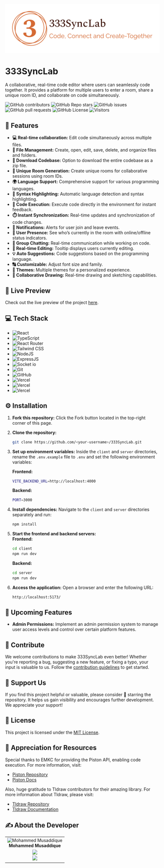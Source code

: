 ![logo](https://github.com/musaddique333/333SyncLab/blob/musaddique/client/src/assets/logo.png)

# 333SyncLab

A collaborative, real-time code editor where users can seamlessly code together. It provides a platform for multiple users to enter a room, share a unique room ID, and collaborate on code simultaneously.

![GitHub contributors](https://img.shields.io/github/contributors/musaddique333/333SyncLab?style=for-the-badge&color=48bf21)
![GitHub Repo stars](https://img.shields.io/github/stars/musaddique333/333SyncLab?style=for-the-badge)
![GitHub issues](https://img.shields.io/github/issues/musaddique333/333SyncLab?style=for-the-badge&color=d7af2d)
![GitHub pull requests](https://img.shields.io/github/issues-pr/musaddique333/333SyncLab?style=for-the-badge&color=f47373)
![GitHub License](https://img.shields.io/github/license/musaddique333/333SyncLab?style=for-the-badge&color=e67234)
![Visitors](https://api.visitorbadge.io/api/visitors?path=https%3A%2F%2Fgithub.com%2Fmusaddique333%2F333SyncLab&label=Repo%20Views&countColor=%2337d67a&labelStyle=upper)

## 🔮 Features

- **💻 Real-time collaboration:** Edit code simultaneously across multiple files.
- **📁 File Management:** Create, open, edit, save, delete, and organize files and folders.
- **💾 Download Codebase:** Option to download the entire codebase as a zip file.
- **🚀 Unique Room Generation:** Create unique rooms for collaborative sessions using room IDs.
- **🌍 Language Support:** Comprehensive support for various programming languages.
- **🌈 Syntax Highlighting:** Automatic language detection and syntax highlighting.
- **🚀 Code Execution:** Execute code directly in the environment for instant feedback.
- **⏱️ Instant Synchronization:** Real-time updates and synchronization of code changes.
- **📣 Notifications:** Alerts for user join and leave events.
- **👥 User Presence:** See who’s currently in the room with online/offline status indicators.
- **💬 Group Chatting:** Real-time communication while working on code.
- **🎩 Real-time Editing:** Tooltip displays users currently editing.
- **💡 Auto Suggestions:** Code suggestions based on the programming language.
- **🔠 Customizable:** Adjust font size and family.
- **🎨 Themes:** Multiple themes for a personalized experience.
- **🎨 Collaborative Drawing:** Real-time drawing and sketching capabilities.

## 🚀 Live Preview

Check out the live preview of the project [here](https://333SyncLab-live.vercel.app/).

## 💻 Tech Stack

- ![React](https://img.shields.io/badge/React-20232A?style=for-the-badge&logo=react&logoColor=61DAFB)
- ![TypeScript](https://img.shields.io/badge/TypeScript-007ACC?style=for-the-badge&logo=typescript&logoColor=white)
- ![React Router](https://img.shields.io/badge/React_Router-CA4245?style=for-the-badge&logo=react-router&logoColor=white)
- ![Tailwind CSS](https://img.shields.io/badge/Tailwind_CSS-38B2AC?style=for-the-badge&logo=tailwind-css&logoColor=white)
- ![NodeJS](https://img.shields.io/badge/Node.js-43853D?style=for-the-badge&logo=node.js&logoColor=white)
- ![ExpressJS](https://img.shields.io/badge/Express.js-404D59?style=for-the-badge)
- ![Socket io](https://img.shields.io/badge/Socket.io-ffffff?style=for-the-badge)
- ![Git](https://img.shields.io/badge/GIT-E44C30?style=for-the-badge&logo=git&logoColor=white)
- ![GitHub](https://img.shields.io/badge/GitHub-100000?style=for-the-badge&logo=github&logoColor=white)
- ![Vercel](https://img.shields.io/badge/Vercel-000000?style=for-the-badge&logo=vercel&logoColor=white)
- ![Vercel](https://img.shields.io/badge/Vercel-000000?style=for-the-badge&logo=vercel&logoColor=white)
- ![Vercel](https://img.shields.io/badge/Render-0074D9?style=for-the-badge&logo=cloud&logoColor=white)

## ⚙️ Installation

1. **Fork this repository:** Click the Fork button located in the top-right corner of this page.
2. **Clone the repository:**
    ```bash
    git clone https://github.com/<your-username>/333SyncLab.git
    ```
3. **Set up environment variables:**
   Inside the `client` and `server` directories, rename the `.env.example` file to `.env` and set the following environment variables:

    **Frontend:**
    ```bash
    VITE_BACKEND_URL=http://localhost:4000
    ```

    **Backend:**
    ```bash
    PORT=3000
    ```

4. **Install dependencies:**
   Navigate to the `client` and `server` directories separately and run:
    ```bash
    npm install
    ```
5. **Start the frontend and backend servers:**  
   **Frontend:**
    ```bash
    cd client
    npm run dev
    ```
    **Backend:**
    ```bash
    cd server
    npm run dev
    ```
6. **Access the application:**
   Open a browser and enter the following URL:
    ```bash
    http://localhost:5173/
    ```

## 🔮 Upcoming Features

- **Admin Permissions:** Implement an admin permission system to manage user access levels and control over certain platform features.

## 🤝 Contribute

We welcome contributions to make 333SyncLab even better! Whether you're reporting a bug, suggesting a new feature, or fixing a typo, your input is valuable to us. Follow the [contribution guidelines](CONTRIBUTING.md) to get started.

## 🌟 Support Us

If you find this project helpful or valuable, please consider 🌟 starring the repository. It helps us gain visibility and encourages further development. We appreciate your support!

## 🧾 License

This project is licensed under the [MIT License](LICENSE).

## 🌟 Appreciation for Resources

Special thanks to EMKC for providing the Piston API, enabling code execution. For more information, visit:

- [Piston Repository](https://github.com/engineer-man/piston)
- [Piston Docs](https://piston.readthedocs.io/en/latest/api-v2/)

Also, huge gratitude to Tldraw contributors for their amazing library. For more information about Tldraw, please visit:

- [Tldraw Repository](https://github.com/tldraw/tldraw)
- [Tldraw Documentation](https://tldraw.dev/)

## ✍️ About the Developer

<table>
  <tbody>
    <tr>
      <td align="center" valign="top">
        <img src="https://github.com/musaddique333.png" width="120px;" alt="Mohammed Musaddique"/>
        <br />
        <b>Mohammed Musaddique</b>
      </td>
    </tr>
    <tr>
        <td align="center">
            <a href="https://github.com/musaddique333">
            <img src="https://img.shields.io/badge/GitHub-100000.svg?style=for-the-badge&logo=github&logoColor=white"/>
        </a>
        <br/>
        <a href="https://www.linkedin.com/in/mohammed-musaddique333/">
            <img src="https://img.shields.io/badge/linkedin-%230077B5.svg?style=for-the-badge&logo=linkedin&logoColor=white"/>
        </a>
        </td>
    </tr>
  </tbody>
</table>